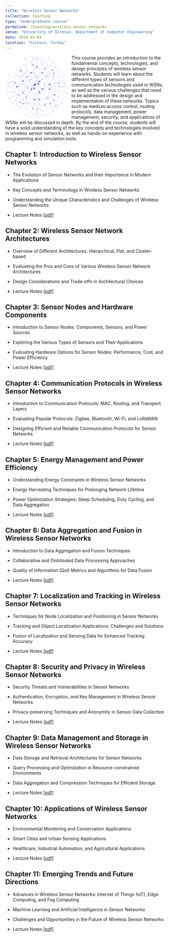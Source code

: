 ```yaml
---
title: "Wireless Sensor Networks"
collection: teaching
type: "Undergraduate course"
permalink: /teaching/wireless-sensor-networks
venue: "University of Giresun, Department of Computer Engineering"
date: 2019-01-01
location: "Giresun, Turkey"
---
```


<img align="left" width="200" alt="wireless sensor network" src="/images/teaching/wireless-sensor-network-course.png" style="float: left; margin-right: 10px;"> This course provides an introduction to the fundamental concepts, technologies, and design principles of wireless sensor networks. Students will learn about the different types of sensors and communication technologies used in WSNs, as well as the various challenges that need to be addressed in the design and implementation of these networks. Topics such as medium access control, routing protocols, data management, power management, security, and applications of WSNs will be discussed in depth. By the end of the course, students will have a solid understanding of the key concepts and technologies involved in wireless sensor networks, as well as hands-on experience with programming and simulation tools.

Chapter 1: Introduction to Wireless Sensor Networks
-----

* The Evolution of Sensor Networks and their Importance in Modern Applications
* Key Concepts and Terminology in Wireless Sensor Networks
* Understanding the Unique Characteristics and Challenges of Wireless Sensor Networks

* Lecture Notes <a href="../files/wsn/Chapter_01_Introduction_to_WSN.pdf">[pdf]</a>

Chapter 2: Wireless Sensor Network Architectures
-----

* Overview of Different Architectures: Hierarchical, Flat, and Cluster-based
* Evaluating the Pros and Cons of Various Wireless Sensor Network Architectures
* Design Considerations and Trade-offs in Architectural Choices

* Lecture Notes <a href="../files/wsn/Chapter_02_WSN_Architectures.pdf">[pdf]</a>

Chapter 3: Sensor Nodes and Hardware Components
-----

* Introduction to Sensor Nodes: Components, Sensors, and Power Sources
* Exploring the Various Types of Sensors and Their Applications
* Evaluating Hardware Options for Sensor Nodes: Performance, Cost, and Power Efficiency

* Lecture Notes <a href="../files/wsn/Chapter_03_Sensor_Nodes_and_Hardware_Components.pdf">[pdf]</a>

Chapter 4: Communication Protocols in Wireless Sensor Networks
-----

* Introduction to Communication Protocols: MAC, Routing, and Transport Layers
* Evaluating Popular Protocols: Zigbee, Bluetooth, Wi-Fi, and LoRaWAN
* Designing Efficient and Reliable Communication Protocols for Sensor Networks

* Lecture Notes <a href="../files/wsn/Chapter_04_Communication_Protocols.pdf">[pdf]</a>

Chapter 5: Energy Management and Power Efficiency
-----

* Understanding Energy Constraints in Wireless Sensor Networks
* Energy Harvesting Techniques for Prolonging Network Lifetime
* Power Optimization Strategies: Sleep Scheduling, Duty Cycling, and Data Aggregation

* Lecture Notes <a href="../files/wsn/Chapter_05_Energy_Management_and_Power_Efficiency.pdf">[pdf]</a>

Chapter 6: Data Aggregation and Fusion in Wireless Sensor Networks
-----

* Introduction to Data Aggregation and Fusion Techniques
* Collaborative and Distributed Data Processing Approaches
* Quality of Information (QoI) Metrics and Algorithms for Data Fusion

* Lecture Notes <a href="../files/wsn/Chapter_06_Data_Aggregation_and_Fusion.pdf">[pdf]</a>

Chapter 7: Localization and Tracking in Wireless Sensor Networks
-----

* Techniques for Node Localization and Positioning in Sensor Networks
* Tracking and Object Localization Applications: Challenges and Solutions
* Fusion of Localization and Sensing Data for Enhanced Tracking Accuracy

* Lecture Notes <a href="../files/wsn/Chapter_07_Localization_and_Tracking.pdf">[pdf]</a>

Chapter 8: Security and Privacy in Wireless Sensor Networks
-----

* Security Threats and Vulnerabilities in Sensor Networks
* Authentication, Encryption, and Key Management in Wireless Sensor Networks
* Privacy-preserving Techniques and Anonymity in Sensor Data Collection

* Lecture Notes <a href="../files/wsn/Chapter_08_Security_and_Privacy.pdf">[pdf]</a>

Chapter 9: Data Management and Storage in Wireless Sensor Networks
-----

* Data Storage and Retrieval Architectures for Sensor Networks
* Query Processing and Optimization in Resource-constrained Environments
* Data Aggregation and Compression Techniques for Efficient Storage

* Lecture Notes <a href="../files/wsn/Chapter_09_Data_Management_and_Storage.pdf">[pdf]</a>

Chapter 10: Applications of Wireless Sensor Networks
-----

* Environmental Monitoring and Conservation Applications
* Smart Cities and Urban Sensing Applications
* Healthcare, Industrial Automation, and Agricultural Applications

* Lecture Notes <a href="../files/wsn/Chapter_10_Applications.pdf">[pdf]</a>

Chapter 11: Emerging Trends and Future Directions
-----

* Advances in Wireless Sensor Networks: Internet of Things (IoT), Edge Computing, and Fog Computing
* Machine Learning and Artificial Intelligence in Sensor Networks
* Challenges and Opportunities in the Future of Wireless Sensor Networks

* Lecture Notes <a href="../files/wsn/Chapter_11_Emerging_Trends_and_Future_Directions.pdf">[pdf]</a>
